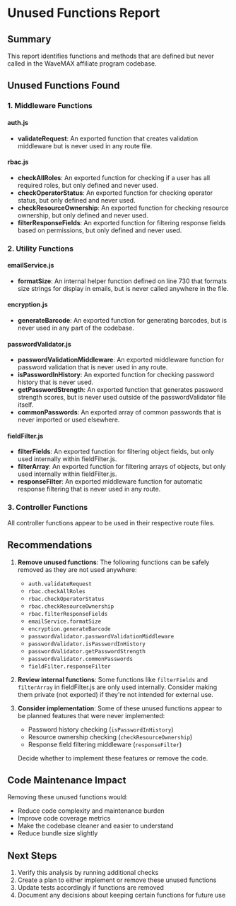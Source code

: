 # Unused Functions Report

## Summary
This report identifies functions and methods that are defined but never called in the WaveMAX affiliate program codebase.

## Unused Functions Found

### 1. Middleware Functions

#### auth.js
- **validateRequest**: An exported function that creates validation middleware but is never used in any route file.

#### rbac.js
- **checkAllRoles**: An exported function for checking if a user has all required roles, but only defined and never used.
- **checkOperatorStatus**: An exported function for checking operator status, but only defined and never used.
- **checkResourceOwnership**: An exported function for checking resource ownership, but only defined and never used.
- **filterResponseFields**: An exported function for filtering response fields based on permissions, but only defined and never used.

### 2. Utility Functions

#### emailService.js
- **formatSize**: An internal helper function defined on line 730 that formats size strings for display in emails, but is never called anywhere in the file.

#### encryption.js
- **generateBarcode**: An exported function for generating barcodes, but is never used in any part of the codebase.

#### passwordValidator.js
- **passwordValidationMiddleware**: An exported middleware function for password validation that is never used in any route.
- **isPasswordInHistory**: An exported function for checking password history that is never used.
- **getPasswordStrength**: An exported function that generates password strength scores, but is never used outside of the passwordValidator file itself.
- **commonPasswords**: An exported array of common passwords that is never imported or used elsewhere.

#### fieldFilter.js
- **filterFields**: An exported function for filtering object fields, but only used internally within fieldFilter.js.
- **filterArray**: An exported function for filtering arrays of objects, but only used internally within fieldFilter.js.
- **responseFilter**: An exported middleware function for automatic response filtering that is never used in any route.

### 3. Controller Functions
All controller functions appear to be used in their respective route files.

## Recommendations

1. **Remove unused functions**: The following functions can be safely removed as they are not used anywhere:
   - `auth.validateRequest`
   - `rbac.checkAllRoles`
   - `rbac.checkOperatorStatus`
   - `rbac.checkResourceOwnership`
   - `rbac.filterResponseFields`
   - `emailService.formatSize`
   - `encryption.generateBarcode`
   - `passwordValidator.passwordValidationMiddleware`
   - `passwordValidator.isPasswordInHistory`
   - `passwordValidator.getPasswordStrength`
   - `passwordValidator.commonPasswords`
   - `fieldFilter.responseFilter`

2. **Review internal functions**: Some functions like `filterFields` and `filterArray` in fieldFilter.js are only used internally. Consider making them private (not exported) if they're not intended for external use.

3. **Consider implementation**: Some of these unused functions appear to be planned features that were never implemented:
   - Password history checking (`isPasswordInHistory`)
   - Resource ownership checking (`checkResourceOwnership`)
   - Response field filtering middleware (`responseFilter`)
   
   Decide whether to implement these features or remove the code.

## Code Maintenance Impact

Removing these unused functions would:
- Reduce code complexity and maintenance burden
- Improve code coverage metrics
- Make the codebase cleaner and easier to understand
- Reduce bundle size slightly

## Next Steps

1. Verify this analysis by running additional checks
2. Create a plan to either implement or remove these unused functions
3. Update tests accordingly if functions are removed
4. Document any decisions about keeping certain functions for future use